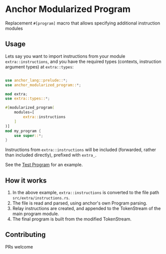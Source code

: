 # Anchor Modularized Program

Replacement `#[program]` macro that allows specifying additional instruction modules

## Usage

Lets say you want to import instructions from your module `extra::instructions`,
and you have the required types (contexts, instruction argument types) at
`extra::types`:

```rust

use anchor_lang::prelude::*;
use anchor_modularized_program::*;

mod extra;
use extra::types::*;

#[modularized_program(
    modules=[
        extra::instructions
    ]
)]
mod my_program {
    use super::*;
}
```

Instructions from `extra::instructions` will be included (forwarded, rather than
included directly), prefixed with `extra_`.

See the [Test Program](/tests/test_program/src/lib.rs) for an example.

## How it works

1. In the above example, `extra::instructions` is converted to the file path
   `src/extra/instructions.rs`.
2. The file is read and parsed, using anchor's own Program parsing.
3. Relay instructions are created, and appended to the TokenStream of the
   main program module.
4. The final program is built from the modified TokenStream.

## Contributing

PRs welcome
